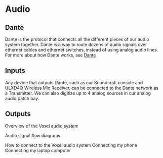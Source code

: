 # Audio
## Dante
Dante is the protocol that connects all the different pieces of our audio system together. Dante is a way to route dozens of audio signals over ethernet cables and ethernet switches, instead of using analog audio lines. For more about how Dante works, see [Dante](audio-dante.md)

## Inputs
Any device that outputs Dante, such as our Soundcraft console and ULXD4Q Wireless Mic Receiver, can be connected to the Dante network as a Transmitter. We can also digitize up to 4 analog sources in our analog audio patch bay.

## Outputs


Overview of the Voxel audio system

Audio signal flow diagrams

How to connect to the Voxel audio system
Connecting my phone
Connecting my laptop computer
